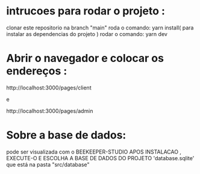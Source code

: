 # intrucoes para rodar o projeto :
clonar este repositorio na branch "main"
roda o comando:
 yarn install( para instalar as dependencias do projeto )
rodar o comando: 
 yarn dev

 # Abrir o navegador e colocar os endereços :
 http://localhost:3000/pages/client
 
 e
 
 http://localhost:3000/pages/admin



# Sobre a base de dados:
pode ser visualizada com o BEEKEEPER-STUDIO
APOS INSTALACAO , EXECUTE-O  E ESCOLHA  A BASE DE DADOS DO PROJETO 'database.sqlite' que está na pasta  "src/database" 




